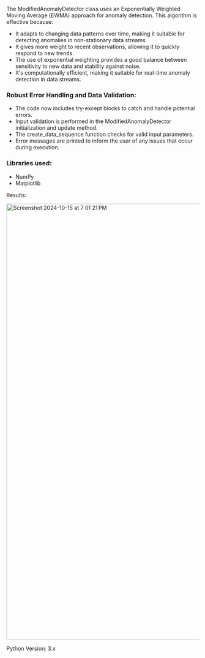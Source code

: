 The ModifiedAnomalyDetector class uses an Exponentially Weighted Moving Average (EWMA) approach for anomaly detection. This algorithm is effective because:

- It adapts to changing data patterns over time, making it suitable for detecting anomalies in non-stationary data streams.
- It gives more weight to recent observations, allowing it to quickly respond to new trends.
- The use of exponential weighting provides a good balance between sensitivity to new data and stability against noise.
- It's computationally efficient, making it suitable for real-time anomaly detection in data streams.


<h3>Robust Error Handling and Data Validation:</h3>

- The code now includes try-except blocks to catch and handle potential errors.
- Input validation is performed in the ModifiedAnomalyDetector initialization and update method.
- The create_data_sequence function checks for valid input parameters.
- Error messages are printed to inform the user of any issues that occur during execution.

<h3>Libraries used:</h3>

- NumPy
- Matplotlib

Results:

<img width="1140" alt="Screenshot 2024-10-15 at 7 01 21 PM" src="https://github.com/user-attachments/assets/fe22d90d-5b2c-4577-8bae-c4537acb90d4">


Python Version: 3.x
